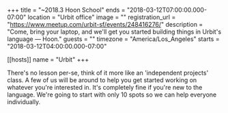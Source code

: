 +++
title = "~2018.3 Hoon School"
ends = "2018-03-12T07:00:00.000-07:00"
location = "Urbit office"
image = ""
registration_url = "https://www.meetup.com/urbit-sf/events/248416276/"
description = "Come, bring your laptop, and we'll get you started building things in Urbit's language — Hoon."
guests = ""
timezone = "America/Los_Angeles"
starts = "2018-03-12T04:00:00.000-07:00"

[[hosts]]
name = "Urbit"
+++

There's no lesson per-se, think of it more like an 'independent projects' class. A few of us will be around to help you get started working on whatever you're interested in. It's completely fine if you're new to the language. We're going to start with only 10 spots so we can help everyone individually.
